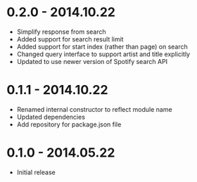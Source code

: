 # 0.2.0 - 2014.10.22

* Simplify response from search
* Added support for search result limit
* Added support for start index (rather than page) on search
* Changed query interface to support artist and title explicitly
* Updated to use newer version of Spotify search API

# 0.1.1 - 2014.10.22

* Renamed internal constructor to reflect module name
* Updated dependencies
* Add repository for package.json file

# 0.1.0 - 2014.05.22

* Initial release
